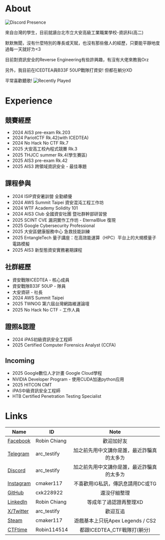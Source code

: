 # About 

<!-- <a href="https://wakatime.com/@125ffe1f-f833-479f-bec1-9983c5b5f8dd"><img src="https://wakatime.com/badge/user/125ffe1f-f833-479f-bec1-9983c5b5f8dd.svg" alt="Loading"></a><br> -->
![Discord Presence](https://lanyard-profile-readme.vercel.app/api/574487545392398337)

來自台灣的學生，目前就讀台北市立大安高級工業職業學校-資訊科(高二)

默默無聞，沒有什麼特別的專長或天賦，也沒有那些傲人的經歷，只要能平靜地度過每一天就好ㄌ<3

目前對資訊安全的Reverse Engineering有些許興趣，有沒有大佬來教我Orz

另外，我目前在ICEDTEA與B33F 50UP戰隊打資安! 但都在躺分XD

平常喜歡聽歌!
![Recently Played](https://lastfm-recently-played.vercel.app/api?user=cxk228922)

# Experience

## 競賽經歷
- 2024 AIS3 pre-exam Rk.203
- 2024 PariotCTF Rk.42(with ICEDTEA)
- 2024 No Hack No CTF Rk.7
- 2025 大安高工校內程式競賽 Rk.3
- 2025 THJCC summer Rk.4(學生賽區)
- 2025 AIS3 pre-exam Rk.42
- 2025 AIS3 跨領域資訊安全 - 最佳專題

## 課程參與
- 2024 ISIP資安暑訓營 全勤績優
- 2024 AWS Summit Taipei 資安混沌工程工作坊
- 2024 WTF Academy Solidity 101
- 2024 AIS3 Club 全國資安社團 暨社群幹部研習營
- 2025 SCINT CVE 漏洞實作工作坊 - EternalBlue 復現
- 2025 Google Cybersecurity Professional
- 2025 大安區健康服務中心 急救技能訓練
- 2025 EntangleTech 量子講座：在高效能運算（HPC）平台上的大規模量子電路模擬
- 2025 AIS3 新型態資安實務暑期課程


## 社群經歷
- 資安戰隊ICEDTEA - 核心成員
- 資安戰隊B33F 50UP - 隊員
- 大安資研 - 社長
- 2024 AWS Summit Taipei
- 2025 TWNOG 第六屆台灣網路維運論壇
- 2025 No Hack No CTF - 工作人員

## 證照&認證
- 2024 iPAS初級資訊安全工程師
- 2025 Certified Computer Forensics Analyst (CCFA)

## Incoming
- 2025 Google數位人才計畫 Google Cloud學程
- NVIDIA Developer Program - 使用CUDA加速python应用
- 2025 HITCON CMT
- iPAS中級資訊安全工程師
- HTB Certified Penetration Testing Specialist

# Links


| Name                                                                | ID                                                          |                    Note                    |
| ------------------------------------------------------------------- | ----------------------------------------------------------- |:------------------------------------------:|
| [Facebook](https://www.facebook.com/profile.php?id=100024622431683) | Robin Chiang                                                |                 歡迎加好友                 |
| [Telegram](https://t.me/arc_testify)                                | arc_testify                                                 | 加之前先用中文講你是誰，最近詐騙真的太多ㄌ |
| [Discord](https://discord.com/users/574487545392398337)             | arc_testify                                                 | 加之前先用中文講你是誰，最近詐騙真的太多ㄌ |
| [Instagram](https://www.instagram.com/cmaker117/)                   | cmaker117                                                   |      不喜歡用IG私訊，傳訊息請用DC或TG      |
| [GitHub](https://github.com/cxk228922)                              | cxk228922                                                   |                還沒仔細整理                |
| [LinkedIn](www.linkedin.com/in/robin-chiang-834b822a4)              | Robin Chiang                                                |           等成年了過認證再整理XD           |
| [X/Twitter](https://x.com/arc_testify)                              | arc_testify                                                 |                  歡迎互追                  |
| [Steam](https://steamcommunity.com/profiles/76561199210296732)      | cmaker117                                                   |         遊戲基本上只玩Apex Legends / CS2        |
| [CTFtime](https://ctftime.org/user/196421)                          | Robin114514                                                 |        都跟ICEDTEA_CTF戰隊打(躺分)         |

